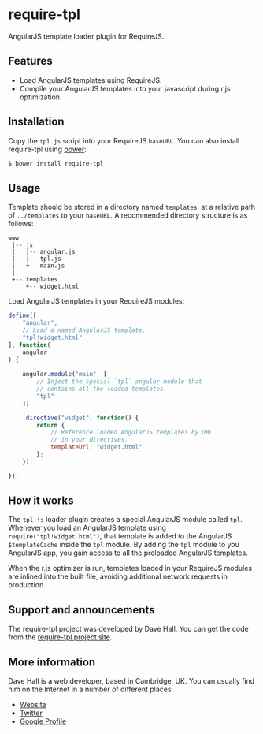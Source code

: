 # require-tpl

AngularJS template loader plugin for RequireJS.


## Features

* Load AngularJS templates using RequireJS.
* Compile your AngularJS templates into your javascript during r.js optimization.


## Installation

Copy the `tpl.js` script into your RequireJS `baseURL`. You can also install require-tpl using [bower](http://bower.io/):

``` bash
$ bower install require-tpl
```


## Usage

Template should be stored in a directory named `templates`, at a relative path of `../templates` to your `baseURL`.
A recommended directory structure is as follows:

```
www
 |-- js
 |   |-- angular.js
 |   |-- tpl.js
 |   +-- main.js
 |
 +-- templates
     +-- widget.html
```

Load AngularJS templates in your RequireJS modules:

``` js
define([
    "angular",
    // Load a named AngularJS template.
    "tpl!widget.html"
], function(
    angular
) {
    
    angular.module("main", [
        // Inject the special `tpl` angular module that
        // contains all the loaded templates.
        "tpl"
    ])

    .directive("widget", function() {
        return {
            // Reference loaded AngularJS templates by URL
            // in your directives.
            templateUrl: "widget.html"
        };
    });

});
```


## How it works

The `tpl.js` loader plugin creates a special AngularJS module called `tpl`. Whenever you
load an AngularJS template using `require("tpl!widget.html")`, that template is added
to the AngularJS `$templateCache` inside the `tpl` module. By adding the `tpl` module to
you AngularJS app, you gain access to all the preloaded AngularJS templates.

When the r.js optimizer is run, templates loaded in your RequireJS modules are inlined
into the built file, avoiding additional network requests in production.



## Support and announcements

The require-tpl project was developed by Dave Hall. You can get the code
from the [require-tpl project site](http://github.com/etianen/require-tpl).


## More information
    
Dave Hall is a web developer, based in Cambridge, UK. You can usually
find him on the Internet in a number of different places:

*   [Website](http://www.etianen.com/ "Dave Hall's homepage")
*   [Twitter](http://twitter.com/etianen "Dave Hall on Twitter")
*   [Google Profile](http://www.google.com/profiles/david.etianen "Dave Hall's Google profile")
